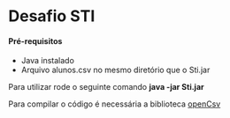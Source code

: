 # Desafio STI

#### Pré-requisitos
- Java instalado
- Arquivo alunos.csv no mesmo diretório que o Sti.jar


Para utilizar rode o seguinte comando
**java -jar Sti.jar**


Para compilar o código é necessária a biblioteca [openCsv](http://opencsv.sourceforge.net/)
